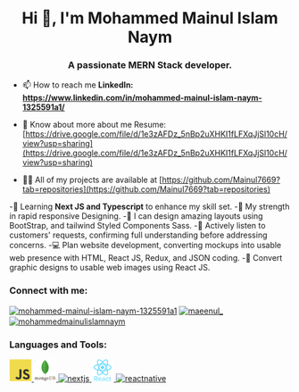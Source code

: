 <h1 align="center">Hi 👋, I'm Mohammed Mainul Islam Naym</h1>
<h3 align="center">A passionate MERN Stack developer.</h3>


- 📫 How to reach me **LinkedIn: https://www.linkedin.com/in/mohammed-mainul-islam-naym-1325591a1/**
- 📄 Know about more about me Resume: [https://drive.google.com/file/d/1e3zAFDz_5nBp2uXHKI1fLFXqJjSl10cH/view?usp=sharing](https://drive.google.com/file/d/1e3zAFDz_5nBp2uXHKI1fLFXqJjSl10cH/view?usp=sharing)

- 👨‍💻 All of my projects are available at [https://github.com/Mainul7669?tab=repositories](https://github.com/Mainul7669?tab=repositories)


-🌱 Learning **Next JS and Typescript** to enhance my skill set. 
-💪 My strength in rapid responsive Designing.
-🎨 I can design amazing layouts using BootStrap, and tailwind Styled Components Sass.
-📝 Actively listen to customers' requests, confirming full understanding before addressing concerns.
-💻 Plan website development, converting mockups into usable web presence with HTML, React JS, Redux, and JSON coding.
-🔨 Convert graphic designs to usable web images using React JS.


<h3 align="left">Connect with me:</h3>
<p align="left">
<a href="https://linkedin.com/in/mohammed-mainul-islam-naym-1325591a1" target="blank"><img align="center" src="https://raw.githubusercontent.com/rahuldkjain/github-profile-readme-generator/master/src/images/icons/Social/linked-in-alt.svg" alt="mohammed-mainul-islam-naym-1325591a1" height="30" width="40" /></a>
<a href="https://instagram.com/maeenul_" target="blank"><img align="center" src="https://raw.githubusercontent.com/rahuldkjain/github-profile-readme-generator/master/src/images/icons/Social/instagram.svg" alt="maeenul_" height="30" width="40" /></a>
<a href="https://discord.gg/mohammedmainulislamnaym" target="blank"><img align="center" src="https://raw.githubusercontent.com/rahuldkjain/github-profile-readme-generator/master/src/images/icons/Social/discord.svg" alt="mohammedmainulislamnaym" height="30" width="40" /></a>
</p>

<h3 align="left">Languages and Tools:</h3>
 <a href="https://developer.mozilla.org/en-US/docs/Web/JavaScript" target="_blank" rel="noreferrer"> <img src="https://raw.githubusercontent.com/devicons/devicon/master/icons/javascript/javascript-original.svg" alt="javascript" width="40" height="40"/> </a> <a href="https://www.mongodb.com/" target="_blank" rel="noreferrer"> <img src="https://raw.githubusercontent.com/devicons/devicon/master/icons/mongodb/mongodb-original-wordmark.svg" alt="mongodb" width="40" height="40"/> </a> <a href="https://nextjs.org/" target="_blank" rel="noreferrer"> <img src="https://cdn.worldvectorlogo.com/logos/nextjs-2.svg" alt="nextjs" width="40" height="40"/> </a> <a href="https://reactjs.org/" target="_blank" rel="noreferrer"> <img src="https://raw.githubusercontent.com/devicons/devicon/master/icons/react/react-original-wordmark.svg" alt="react" width="40" height="40"/> </a> <a href="https://reactnative.dev/" target="_blank" rel="noreferrer"> <img src="https://reactnative.dev/img/header_logo.svg" alt="reactnative" width="40" height="40"/> </a> </p>
